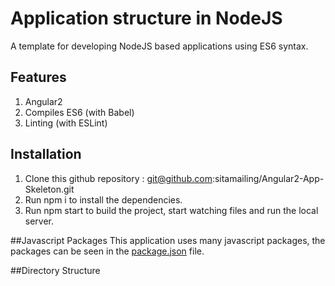 # Application structure in NodeJS
A template for developing NodeJS based applications using ES6 syntax.

## Features
1. Angular2
2. Compiles ES6 (with Babel)
3. Linting (with ESLint)

## Installation
1. Clone this github repository : git@github.com:sitamailing/Angular2-App-Skeleton.git
2. Run npm i to install the dependencies.
3. Run npm start to build the project, start watching files and run the local server.

##Javascript Packages
This application uses many javascript packages, the packages can be seen in the [package.json](http://git@github.com:/NodeJs-App-Skeleton/package.json) file.

##Directory Structure